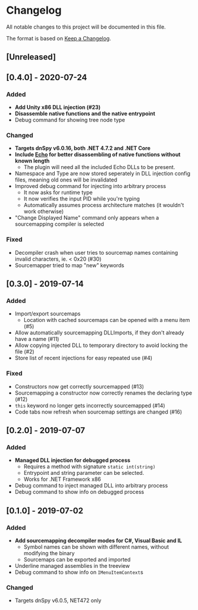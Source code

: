 # Changelog
All notable changes to this project will be documented in this file.

The format is based on [Keep a Changelog](https://keepachangelog.com/en/1.0.0/).

## [Unreleased]

## [0.4.0] - 2020-07-24
### Added
- **Add Unity x86 DLL injection (#23)**
- **Disassemble native functions and the native entrypoint**
- Debug command for showing tree node type

### Changed
- **Targets dnSpy v6.0.16, both .NET 4.7.2 and .NET Core**
- **Include [Echo](https://github.com/washi1337/echo) for better disassembling of native functions without known length**
  - The plugin will need all the included Echo DLLs to be present.
- Namespace and Type are now stored seperately in DLL injection config files, meaning old ones will be invalidated
- Improved debug command for injecting into arbitrary process
  - It now asks for runtime type
  - It now verifies the input PID while you're typing
  - Automatically assumes process architecture matches (it wouldn't work otherwise)
- "Change Displayed Name" command only appears when a sourcemapping compiler is selected

### Fixed
- Decompiler crash when user tries to sourcemap names containing invalid characters, ie. < 0x20 (#30)
- Sourcemapper tried to map "new" keywords

## [0.3.0] - 2019-07-14
### Added
- Import/export sourcemaps
  - Location with cached sourcemaps can be opened with a menu item (#5)
- Allow automatically sourcemapping DLLImports, if they don't already have a name (#11)
- Allow copying injected DLL to temporary directory to avoid locking the file (#2)
- Store list of recent injections for easy repeated use (#4)

### Fixed
- Constructors now get correctly sourcemapped (#13)
- Sourcemapping a constructor now correctly renames the declaring type (#12)
- `this` keyword no longer gets incorrectly sourcemapped (#14)
- Code tabs now refresh when sourcemap settings are changed (#16)

## [0.2.0] - 2019-07-07
### Added
- **Managed DLL injection for debugged process**
  - Requires a method with signature `static int(string)`
  - Entrypoint and string parameter can be selected.
  - Works for .NET Framework x86
- Debug command to inject managed DLL into arbitrary process
- Debug command to show info on debugged process

## [0.1.0] - 2019-07-02
### Added
- **Add sourcemapping decompiler modes for C#, Visual Basic and IL**
  - Symbol names can be shown with different names, without modifying the binary
  - Sourcemaps can be exported and imported
- Underline managed assemblies in the treeview
- Debug command to show info on `IMenuItemContext`s

### Changed
- Targets dnSpy v6.0.5, NET472 only
